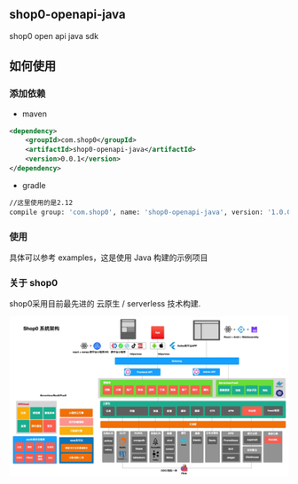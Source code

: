 ## shop0-openapi-java
shop0 open api java sdk

## 如何使用

### 添加依赖
- maven
```xml
<dependency>
    <groupId>com.shop0</groupId>
    <artifactId>shop0-openapi-java</artifactId>
    <version>0.0.1</version>
</dependency>
```
- gradle
```bash
//这里使用的是2.12
compile group: 'com.shop0', name: 'shop0-openapi-java', version: '1.0.0'
```


### 使用
具体可以参考 examples，这是使用 Java 构建的示例项目

### 关于 shop0
shop0采用目前最先进的 云原生 / serverless 技术构建.

![architecture](./docs/shop0-architecture.jpg)